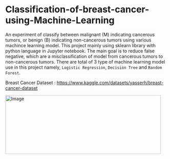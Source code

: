 # Classification-of-breast-cancer-using-Machine-Learning
An experiment of classify between malignant (M) indicating cancerous tumors,  or benign (B) indicating non-cancerous tumors using various machince learning model. This project mainly using sklearn library with python language in Jupyter notebook. The main goal is to reduce false negative, which are a misclassification of model from cancerous tumors to non-cancerous tumors. There are total of 3 type of machine learning model use in this project namely, `Logistic Regression`, `Decision Tree` and `Random Forest`.

Breast Cancer Dataset : https://www.kaggle.com/datasets/yasserh/breast-cancer-dataset

<img width="485" height="183" alt="Image" src="https://github.com/user-attachments/assets/00b70394-75f8-462b-9267-8417d2533130" />
